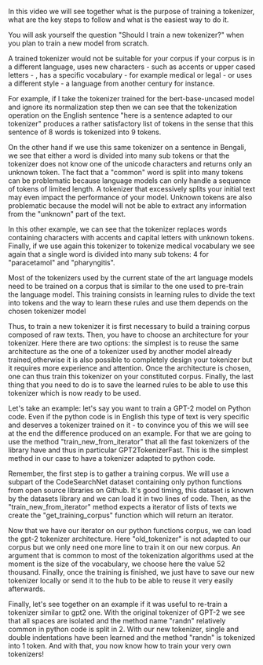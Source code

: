 In this video we will see together what is the purpose of training a tokenizer, what are the key steps to follow and what is the easiest way to do it.

You will ask yourself the question "Should I train a new tokenizer?" when you plan to train a new model from scratch. 

A trained tokenizer would not be suitable for your corpus if your corpus is in a different language, uses new characters - such as accents or upper cased letters - , has a specific vocabulary - for example medical or legal - or uses a different style - a language from another century for instance.

For example, if I take the tokenizer trained for the bert-base-uncased model and ignore its normalization step then we can see that the tokenization operation on the English sentence "here is a sentence adapted to our tokenizer" produces a rather satisfactory list of tokens in the sense that this sentence of 8 words is tokenized into 9 tokens. 

On the other hand if we use this same tokenizer on a sentence in Bengali, we see that either a word is divided into many sub tokens or that the tokenizer does not know one of the unicode characters and returns only an unknown token. The fact that a "common" word is split into many tokens can be problematic because language models can only handle a sequence of tokens of limited length. A tokenizer that excessively splits your initial text may even impact the performance of your model. Unknown tokens are also problematic because the model will not be able to extract any information from the "unknown" part of the text. 

In this other example, we can see that the tokenizer replaces words containing characters with accents and capital letters with unknown tokens. Finally, if we use again this tokenizer to tokenize medical vocabulary we see again that a single word is divided into many sub tokens: 4 for "paracetamol" and "pharyngitis".

 

Most of the tokenizers used by the current state of the art language models need to be trained on a  corpus that is similar to the one used to pre-train the language model. This training consists in learning rules to divide the text into tokens and the way to learn these rules and use them depends on the chosen tokenizer model

Thus, to train a new tokenizer it is first necessary to build a training corpus composed of raw texts. Then, you have to choose an architecture for your tokenizer. Here there are two options: the simplest is to reuse the same architecture as the one of a tokenizer used by another model already trained,otherwise it is also possible to completely design your tokenizer but it requires more experience and attention. Once the architecture is chosen, one can thus train this tokenizer on your constituted corpus. Finally, the last thing that you need to do is to save the learned rules to be able to use this tokenizer which is now ready to be used.

Let's take an example: let's say you want to train a GPT-2 model on Python code. Even if the python code is in English this type of text is very specific and deserves a tokenizer trained on it - to convince you of this we will see at the end the difference produced on an example. For that we are going to use the method "train_new_from_iterator" that all the fast tokenizers of the library have and thus in particular GPT2TokenizerFast. This is the simplest method in our case to have a tokenizer adapted to python code.

Remember, the first step is to gather a training corpus. We will use a subpart of the CodeSearchNet dataset containing only python functions from open source libraries on Github. It's good timing, this dataset is known by the datasets library and we can load it in two lines of code. Then, as the "train_new_from_iterator" method expects a iterator of lists of texts we create the "get_training_corpus" function which will return an iterator.

Now that we have our iterator on our python functions corpus, we can load the gpt-2 tokenizer architecture. Here "old_tokenizer" is not adapted to our corpus but we only need one more line to train it on our new corpus. An argument that is common to most of the tokenization algorithms used at the moment is the size of the vocabulary, we choose here the value 52 thousand. Finally, once the training is finished, we just have to save our new tokenizer locally or send it to the hub to be able to reuse it very easily afterwards.

Finally, let's see together on an example if it was useful to re-train a tokenizer similar to gpt2 one. With the original tokenizer of GPT-2 we see that all spaces are isolated and the method name "randn" relatively common in python code is split in 2. With our new tokenizer, single and double indentations have been learned and the method "randn" is tokenized into 1 token. And with that, you now know how to train your very own tokenizers!